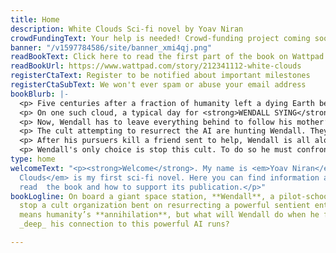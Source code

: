 ```yaml
---
title: Home
description: White Clouds Sci-fi novel by Yoav Niran
crowdFundingText: Your help is needed! Crowd-funding project coming soon...
banner: "/v1597784586/site/banner_xmi4qj.png"
readBookText: Click here to read the first part of the book on Wattpad
readBookUrl: https://www.wattpad.com/story/212341112-white-clouds
registerCtaText: Register to be notified about important milestones
registerCtaSubText: We won't ever spam or abuse your email address
bookBlurb: |-
  <p> Five centuries after a fraction of humanity left a dying Earth behind - humans dwell aboard giant space stations called <strong>CLOUDS</strong>. </p>
  <p> On one such cloud, a typical day for <strong>WENDALL SYING</strong> turns into a nightmare when security forces find his mother dead at home. All signs point to suicide. Yet a recording his mom left him tells a very different story. </p>
  <p> Now, Wendall has to leave everything behind to follow his mother’s instructions. In her recording she reveals she was part of a secret group with the sole purpose of preventing a sentient AI from rising again. When last encountered, this AI had killed tens of thousands. </p>
  <p> The cult attempting to resurrect the AI are hunting Wendall. They need him, not for what he can do or what he knows but for <span style='text-decoration: underline;'>what he is</span>. The AI’s source code fused into his DNA, a result of an accident generations old. With this code, They’d be able to fulfill their plan to instate the AI entity as humanity’s ruler. </p>
  <p> After his pursuers kill a friend sent to help, Wendall is all alone, and facing an impossible decision. If he runs, his enemy will no doubt hurt more of his friends. If he fights and falls into their hands, the AI would be unstoppable. According to his mom, setting it loose on the Clouds could only mean one thing - <strong>Annihilation</strong>. </p>
  <p> Wendall's only choice is stop this cult. To do so he must confront what he cannot outrun - <em>The part of the AI that’s inside him</em>. </p>
type: home
welcomeText: "<p><strong>Welcome</strong>. My name is <em>Yoav Niran</em> and <em>White
  Clouds</em> is my first sci-fi novel. Here you can find information about how to
  read  the book and how to support its publication.</p>"
bookLogline: On board a giant space station, **Wendall**, a pilot-school cadet, must
  stop a cult organization bent on resurrecting a powerful sentient entity. Failure
  means humanity’s **annihilation**, but what will Wendall do when he finds just how
  _deep_ his connection to this powerful AI runs?

---
```

